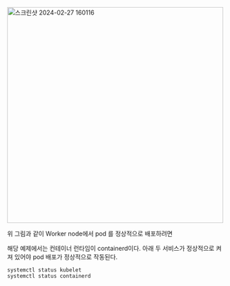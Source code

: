 


<img width="500" alt="스크린샷 2024-02-27 160116" src="https://github.com/sm55555/k8s/assets/38831314/a9e393b2-f141-4406-9b60-496eade55f8e">

위 그림과 같이 Worker node에서 pod 를 정상적으로 배포하려면


해당 예제에서는 컨테이너 런타임이 containerd이다. 아래 두 서비스가 정상적으로 켜져 있어야 pod 배포가 정상적으로 작동된다.

```
systemctl status kubelet
systemctl status containerd
```
